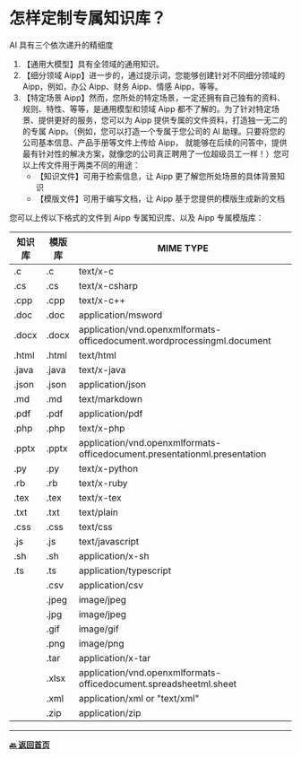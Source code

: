# 怎样定制专属知识库？

AI 具有三个依次递升的精细度

1. 【通用大模型】具有全领域的通用知识。
2. 【细分领域 Aipp】进一步的，通过提示词，您能够创建针对不同细分领域的 Aipp，例如，办公 Aipp、财务 Aipp、情感 Aipp，等等。
3. 【特定场景 Aipp】然而，您所处的特定场景，一定还拥有自己独有的资料、规则、特性、等等，是通用模型和领域 Aipp 都不了解的。为了针对特定场景、提供更好的服务，您可以为 Aipp 提供专属的文件资料，打造独一无二的的专属 Aipp。（例如，您可以打造一个专属于您公司的 AI 助理。只要将您的公司基本信息、产品手册等文件上传给 Aipp， 就能够在后续的问答中，提供最有针对性的解决方案，就像您的公司真正聘用了一位超级员工一样！）您可以上传文件用于两类不同的用途：
   - 【知识文件】可用于检索信息，让 Aipp 更了解您所处场景的具体背景知识
   - 【模版文件】可用于编写文档，让 Aipp 基于您提供的模版生成新的文档

您可以上传以下格式的文件到 Aipp 专属知识库、以及 Aipp 专属模版库：

| 知识库 | 模版库 | MIME TYPE                                                                 |
| ------ | ------ | ------------------------------------------------------------------------- |
| .c     | .c     | text/x-c                                                                  |
| .cs    | .cs    | text/x-csharp                                                             |
| .cpp   | .cpp   | text/x-c++                                                                |
| .doc   | .doc   | application/msword                                                        |
| .docx  | .docx  | application/vnd.openxmlformats-officedocument.wordprocessingml.document   |
| .html  | .html  | text/html                                                                 |
| .java  | .java  | text/x-java                                                               |
| .json  | .json  | application/json                                                          |
| .md    | .md    | text/markdown                                                             |
| .pdf   | .pdf   | application/pdf                                                           |
| .php   | .php   | text/x-php                                                                |
| .pptx  | .pptx  | application/vnd.openxmlformats-officedocument.presentationml.presentation |
| .py    | .py    | text/x-python                                                             |
| .rb    | .rb    | text/x-ruby                                                               |
| .tex   | .tex   | text/x-tex                                                                |
| .txt   | .txt   | text/plain                                                                |
| .css   | .css   | text/css                                                                  |
| .js    | .js    | text/javascript                                                           |
| .sh    | .sh    | application/x-sh                                                          |
| .ts    | .ts    | application/typescript                                                    |
|        | .csv   | application/csv                                                           |
|        | .jpeg  | image/jpeg                                                                |
|        | .jpg   | image/jpeg                                                                |
|        | .gif   | image/gif                                                                 |
|        | .png   | image/png                                                                 |
|        | .tar   | application/x-tar                                                         |
|        | .xlsx  | application/vnd.openxmlformats-officedocument.spreadsheetml.sheet         |
|        | .xml   | application/xml or "text/xml"                                             |
|        | .zip   | application/zip                                                           |

---

[**🔙️ 返回首页**](../../home.md)
